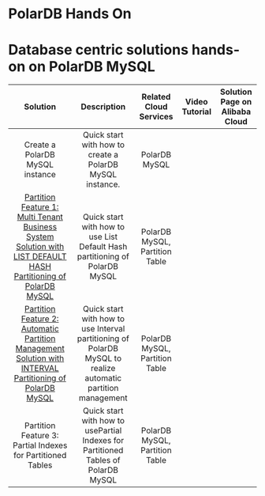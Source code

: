 # PolarDB Hands On

# Database centric solutions hands-on on PolarDB MySQL

| Solution | Description | Related Cloud Services | Video Tutorial | Solution Page on Alibaba Cloud |
| :------: | :---------: | :--------------------: | :------------: | :----------------------------: |
| Create a PolarDB MySQL instance | Quick start with how to create a PolarDB MySQL instance. | PolarDB MySQL | |  |
| [Partition Feature 1: Multi Tenant Business System Solution with LIST DEFAULT HASH Partitioning of PolarDB MySQL](https://github.com/ApsaraDB/PolarDB-Hands-On/blob/main/PolarDB-M/Partition/Polardb-m-partition-list_default_hash.md) |  Quick start with how to use List Default Hash partitioning of PolarDB MySQL| PolarDB MySQL, Partition Table | |  |
| [Partition Feature 2:  Automatic Partition Management Solution with INTERVAL Partitioning of PolarDB MySQL](https://github.com/ApsaraDB/PolarDB-Hands-On/blob/main/PolarDB-M/Partition/Polardb-m-partition-automatic_partition_management_solution.md)  |Quick start with how to use Interval partitioning of PolarDB MySQL to realize automatic partition management| PolarDB MySQL, Partition Table | |  |
| Partition Feature 3:  Partial Indexes for Partitioned Tables | Quick start with how to usePartial Indexes for Partitioned Tables of PolarDB MySQL| PolarDB MySQL, Partition Table | |  |


